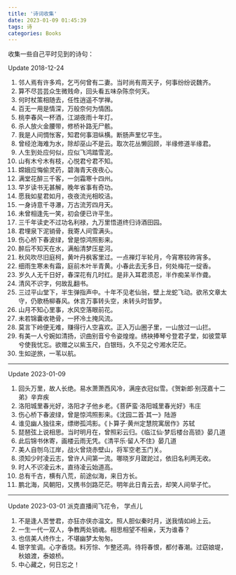 ```yaml
---
title: '诗词收集'
date: 2023-01-09 01:45:39
tags: 诗
categories: Books
---
```


收集一些自己平时见到的诗句：

<!-- more -->

Update 2018-12-24

1. 邻人焉有许多鸡，乞丐何曾有二妻。当时尚有周天子，何事纷纷说魏齐。
1. 算不尽芸芸众生微贱命，回头看五味杂陈奈何天。
1. 何时杖策相随去，任性逍遥不学禅。
1. 百无一用是情深，万般奈何为情困。
1. 桃李春风一杯酒，江湖夜雨十年灯。
1. 杀人放火金腰带，修桥补路无尸骸。
1. 我是人间惆怅客，知君何事泪纵横。断肠声里忆平生。
1. 曾经沧海难为水，除却巫山不是云。取次花丛懒回顾，半缘修道半缘君。
1. 人生到处应何似，应似飞鸿踏雪泥。
1. 山有木兮木有枝，心悦君兮君不知。
1. 嫦娥应悔偷灵药，碧海青天夜夜心。
1. 满堂花醉三千客，一剑霜寒十四州。
1. 早岁读书无甚解，晚年省事有奇功。
1. 愿我如星君如月，夜夜流光相皎洁。
1. 一身诗意千寻瀑，万古流芳四月天。
1. 未曾相逢先一笑，初会便已许平生。
1. 三千年读史不过功名利禄，九万里悟道终归诗酒田园。
1. 君埋泉下泥销骨，我寄人间雪满头。
1. 伤心桥下春波绿，曾是惊鸿照影来。
1. 醉后不知天在水，满船清梦压星河。
1. 秋风吹尽旧庭柯，黄叶丹枫客里过。一点禅灯半轮月，今宵寒较昨宵多。
1. 细雨生寒未有霜，庭前木叶半青黄。小春此去无多日，何处梅花一绽香。
1. 岁久人无千日好，春深花有几时红。是非入耳君须忍，半作痴呆半作聋。
1. 清风不识字，何故乱翻书。
1. 三过平山堂下，半生弹指声中。十年不见老仙翁，壁上龙蛇飞动。欲吊文章太守，仍歌杨柳春风。休言万事转头空，未转头时皆梦。
1. 山月不知心里事，水风空落眼前花。
1. 未若锦囊收艳骨，一抔冷土掩风流。
1. 莫言下岭便无难，赚得行人空喜欢。正入万山圈子里，一山放过一山拦。
1. 有美一人兮婉如清扬，识曲别音兮令姿煌煌。绣袂捧琴兮登君子堂，如彼萱草兮使我忧忘。欲赠之以紫玉尺，白银珰，久不见之兮湘水茫茫。
1. 生如逆旅，一苇以航。
---
Update 2023-01-09
1. 回头万里，故人长绝。易水萧萧西风冷，满座衣冠似雪。《贺新郎·别茂嘉十二弟》辛弃疾
1. 洛阳城里春光好，洛阳才子他乡老。《菩萨蛮·洛阳城里春光好》韦庄
1. 伤心桥下春波绿，曾是惊鸿照影来。《沈园二首·其一》陆游
1. 谁见幽人独往来，缥缈孤鸿影。《卜算子·黄州定慧院寓居作》苏轼
1. 琵琶弦上说相思。当时明月在，曾照彩云归。《临江仙·梦后楼台高锁》晏几道
1. 此后锦书休寄，画楼云雨无凭。《清平乐·留人不住》晏几道
1. 美人自刎乌江岸，战火曾烧赤壁山，将军空老玉门关。
1. 须知少时凌云志，曾许人间第一流。哪晓岁月蹉跎过，依旧名利两无收。
1. 时人不识凌云木，直待凌云始道高。
1. 总有千古，横有八荒，前途似海，来日方长。
1. 鹏北海，风朝阳，又携书剑路茫茫。明年此日青云去，却笑人间举子忙。
---
Update 2023-03-01 派克直播间飞花令， 学点儿
1. 不是逢人苦誉君，亦狂亦侠亦温文。照人胆似秦时月，送我情如岭上云。 
1. 一生一代一双人，争教两处销魂。相思相望不相亲，天为谁春？
1. 也信美人终作土，不堪幽梦太匆匆。
1. 银字笙调。心字香烧。料芳悰、乍整还凋。待将春恨，都付春潮。过窈娘堤，秋娘渡，泰娘桥。 
1. 中心藏之，何日忘之！
